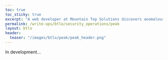 ```yaml
---
toc: true
toc_sticky: true
excerpt: "A web developer at Mountain Top Solutions discovers anomalous activity on a development server. Review different log types and auditd rules to work out what is actually happening."
permalink: /write-ups/btlo/security_operations/peak
layout: btlo
header:
  teaser: "/images/btlo/peak/peak_header.png"
---
```

In development...
